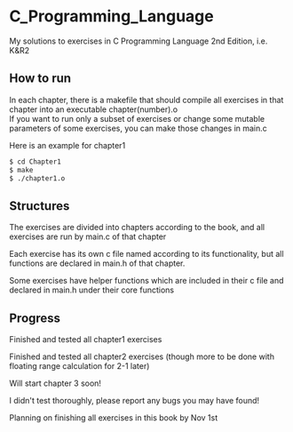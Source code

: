 # C_Programming_Language
My solutions to exercises in C Programming Language 2nd Edition, i.e. K&amp;R2

## How to run

In each chapter, there is a makefile that should compile all exercises in that chapter into an executable chapter(number).o\
If you want to run only a subset of exercises or change some mutable parameters of some exercises, you can make those changes in main.c

Here is an example for chapter1

```bash
$ cd Chapter1
$ make
$ ./chapter1.o
```

## Structures

The exercises are divided into chapters according to the book, and all exercises are run by main.c of that chapter

Each exercise has its own c file named according to its functionality, but all functions are declared in main.h of that chapter.

Some exercises have helper functions which are included in their c file and declared in main.h under their core functions

## Progress

Finished and tested all chapter1 exercises

Finished and tested all chapter2 exercises (though more to be done with floating range calculation for 2-1 later)

Will start chapter 3 soon!

I didn't test thoroughly, please report any bugs you may have found!

Planning on finishing all exercises in this book by Nov 1st
